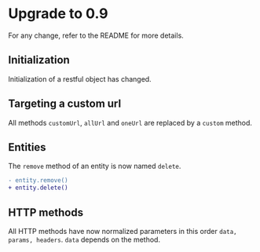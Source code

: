 # Upgrade to 0.9

For any change, refer to the README for more details.

## Initialization

Initialization of a restful object has changed.

## Targeting a custom url

All methods `customUrl`, `allUrl` and `oneUrl` are replaced by a `custom` method.

## Entities

The `remove` method of an entity is now named `delete`.

``` diff
- entity.remove()
+ entity.delete()
```

## HTTP methods

All HTTP methods have now normalized parameters in this order `data, params, headers`.
`data` depends on the method.
